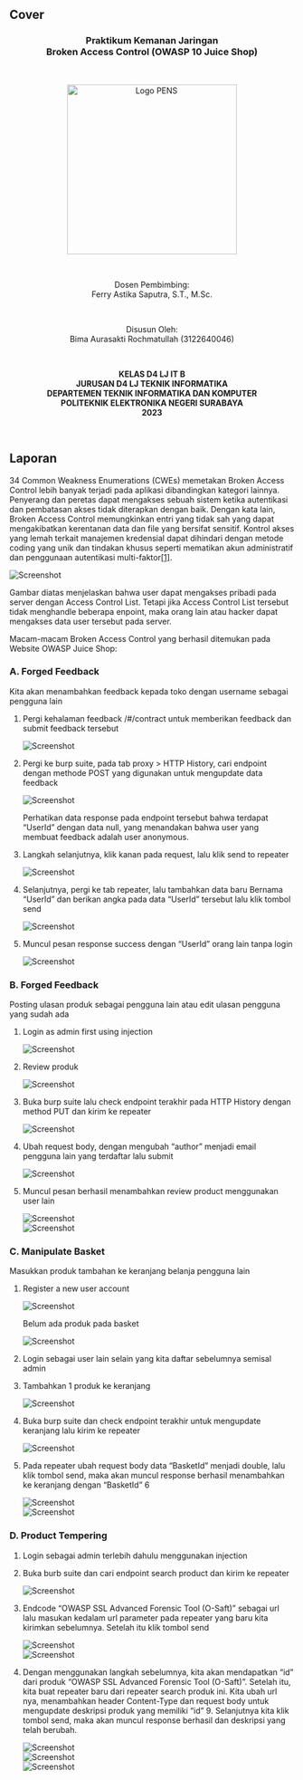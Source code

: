 ## Cover

<h3 align="center">
    <b>Praktikum Kemanan Jaringan</b><br>
    Broken Access Control (OWASP 10 Juice Shop)
</h3>
<br>
<p align="center">
  <img src="../../public/logo_pens.png" alt="Logo PENS" width="300">
</p>
<br>
<p align="center">
    Dosen Pembimbing:<br>
    Ferry Astika Saputra, S.T., M.Sc.
</p>
<br>
<p align="center">
    Disusun Oleh:<br>
    Bima Aurasakti Rochmatullah (3122640046)
</p>
<br>
<p align="center">
    <b>
        KELAS D4 LJ IT B <br>
        JURUSAN D4 LJ TEKNIK INFORMATIKA <br>
        DEPARTEMEN TEKNIK INFORMATIKA DAN KOMPUTER <br> 
        POLITEKNIK ELEKTRONIKA NEGERI SURABAYA <br>
        2023
    </b>
</p>
<br>


## Laporan

34 Common Weakness Enumerations (CWEs) memetakan Broken Access Control lebih banyak terjadi pada aplikasi dibandingkan kategori lainnya. Penyerang dan peretas dapat mengakses sebuah sistem ketika autentikasi dan pembatasan akses tidak diterapkan dengan baik. Dengan kata lain, Broken Access Control memungkinkan entri yang tidak sah yang dapat mengakibatkan kerentanan data dan file yang bersifat sensitif. Kontrol akses yang lemah terkait manajemen kredensial dapat dihindari dengan metode coding yang unik dan tindakan khusus seperti mematikan akun administratif dan penggunaan autentikasi multi-faktor[[1]](https://www.mandreel.com/indonesia/owasp/#:~:text=A01%3A2021%20Broken%20Access%20Control%20(Kelemahan%20Access%20Control),-34%20Common%20Weakness&text=Dengan%20kata%20lain%2C%20Broken%20Access,dan%20file%20yang%20bersifat%20sensitif.).

![Screenshot](images/0.png)

Gambar diatas menjelaskan bahwa user dapat mengakses pribadi pada server dengan Access Control List. Tetapi jika Access Control List tersebut tidak menghandle beberapa enpoint, maka orang lain atau hacker dapat mengakses data user tersebut pada server. 

Macam-macam Broken Access Control yang berhasil ditemukan pada Website OWASP Juice Shop:

### A. Forged Feedback   

Kita akan menambahkan feedback kepada toko dengan username sebagai pengguna lain

1. Pergi kehalaman feedback /#/contract untuk memberikan feedback dan submit feedback tersebut

    ![Screenshot](images/1.png)

2. Pergi ke burp suite, pada tab proxy > HTTP History, cari endpoint dengan methode POST yang digunakan untuk mengupdate data feedback

    ![Screenshot](images/2.png)

    Perhatikan data response pada endpoint tersebut bahwa terdapat “UserId” dengan data null, yang menandakan bahwa user yang membuat feedback adalah user anonymous.

3. Langkah selanjutnya, klik kanan pada request, lalu klik send to repeater

    ![Screenshot](images/3.png)

4. Selanjutnya, pergi ke tab repeater, lalu tambahkan data baru Bernama “UserId” dan berikan angka pada data “UserId” tersebut lalu klik tombol send

    ![Screenshot](images/4.png)

5. Muncul pesan response success dengan “UserId” orang lain tanpa login

    ![Screenshot](images/5.png)

### B. Forged Feedback   

Posting ulasan produk sebagai pengguna lain atau edit ulasan pengguna yang sudah ada

1.	Login as admin first using injection

    ![Screenshot](images/6.png)

2.	Review produk

    ![Screenshot](images/7.png)

3.	Buka burp suite lalu check endpoint terakhir pada HTTP History dengan method PUT dan kirim ke repeater

    ![Screenshot](images/8.png)

4.	Ubah request body, dengan mengubah “author” menjadi email pengguna lain yang terdaftar lalu submit

    ![Screenshot](images/9.png)

5.	Muncul pesan berhasil menambahkan review product menggunakan user lain

    ![Screenshot](images/10.png)
    <br>
    ![Screenshot](images/11.png)

### C. Manipulate Basket

Masukkan produk tambahan ke keranjang belanja pengguna lain

1.	Register a new user account

    ![Screenshot](images/12.png)

    Belum ada produk pada basket

    ![Screenshot](images/13.png)

2.	Login sebagai user lain selain yang kita daftar sebelumnya semisal admin

3.	Tambahkan 1 produk ke keranjang
    
    ![Screenshot](images/14.png)

4.	Buka burp suite dan check endpoint terakhir untuk mengupdate keranjang lalu kirim ke repeater
    
    ![Screenshot](images/15.png)

5.	Pada repeater ubah request body data “BasketId” menjadi double, lalu klik tombol send, maka akan muncul response berhasil menambahkan ke keranjang dengan “BasketId” 6
    
    ![Screenshot](images/16.png)
    <br>
    ![Screenshot](images/17.png)

### D. Product Tempering

1.	Login sebagai admin terlebih dahulu menggunakan injection

2.	Buka burb suite dan cari endpoint search product dan kirim ke repeater

    ![Screenshot](images/18.png)

3.	Endcode “OWASP SSL Advanced Forensic Tool (O-Saft)” sebagai url lalu masukan kedalam url parameter pada repeater yang baru kita kirimkan sebelumnya. Setelah itu klik tombol send

    ![Screenshot](images/19.png)
    <br>
    ![Screenshot](images/20.png)

4.	Dengan menggunakan langkah sebelumnya, kita akan mendapatkan “id” dari produk “OWASP SSL Advanced Forensic Tool (O-Saft)”. Setelah itu, kita buat repeater baru dari repeater search produk ini. Kita ubah url nya, menambahkan header Content-Type dan request body untuk mengupdate deskripsi produk yang memiliki “id” 9. Selanjutnya kita klik tombol send, maka akan muncul response berhasil dan deskripsi yang telah berubah.

    ![Screenshot](images/21.png)
    <br>
    ![Screenshot](images/22.png)
    <br>
    ![Screenshot](images/23.png)